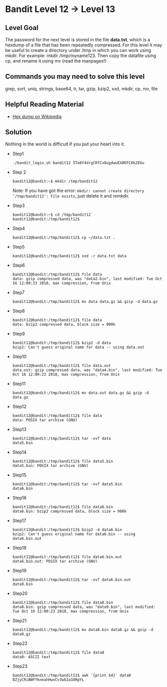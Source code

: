 # Bandit Level 12 → Level 13

## Level Goal

The password for the next level is stored in the file **data.txt**, which is a hexdump of a file that has been repeatedly compressed. For this level it may be useful to create a directory under /tmp in which you can work using mkdir. For example: mkdir /tmp/myname123. Then copy the datafile using cp, and rename it using mv (read the manpages!)

## Commands you may need to solve this level

grep, sort, uniq, strings, base64, tr, tar, gzip, bzip2, xxd, mkdir, cp, mv, file

## Helpful Reading Material

- [Hex dump on Wikipedia](https://en.wikipedia.org/wiki/Hex_dump)

## Solution

Nothing in the world is difficult if you put your heart into it.

* Step1

  ```shell
  ./bandit_login.sh bandit12 5Te8Y4drgCRfCx8ugdwuEX8KFC6k2EUu
  ```

* Step 2

  ```shell
  bandit12@bandit:~$ mkdir /tmp/bandit12
  ```

  Note: If you have got the error: `mkdir: cannot create directory ‘/tmp/bandit12’: File exists`, just delete it and remkdir.

* Step3

  ```shell
  bandit12@bandit:~$ cd /tmp/bandit12
  bandit12@bandit:/tmp/bandit12$
  ```

* Step4

  ```shell
  bandit12@bandit:/tmp/bandit12$ cp ~/data.txt .
  ```

* Step5

  ```shell
  bandit12@bandit:/tmp/bandit12$ xxd -r data.txt data
  ```

* Step6

  ```shell
  bandit12@bandit:/tmp/bandit12$ file data
  data: gzip compressed data, was "data2.bin", last modified: Tue Oct 16 12:00:23 2018, max compression, from Unix
  ```

* Step7

  ```shell
  bandit12@bandit:/tmp/bandit12$ mv data data.gz && gzip -d data.gz
  ```

* Step8

  ```shell
  bandit12@bandit:/tmp/bandit12$ file data
  data: bzip2 compressed data, block size = 900k
  ```

* Step9

  ```shell
  bandit12@bandit:/tmp/bandit12$ bzip2 -d data
  bzip2: Can't guess original name for data -- using data.out
  ```

* Step10

  ```shell
  bandit12@bandit:/tmp/bandit12$ file data.out
  data.out: gzip compressed data, was "data4.bin", last modified: Tue Oct 16 12:00:23 2018, max compression, from Unix
  ```

* Step11

  ```shell
  bandit12@bandit:/tmp/bandit12$ mv data.out data.gz && gzip -d data.gz
  ```

* Step12

  ```shell
  bandit12@bandit:/tmp/bandit12$ file data
  data: POSIX tar archive (GNU)
  ```

* Step13

  ```shell
  bandit12@bandit:/tmp/bandit12$ tar -xvf data
  data5.bin
  ```

* Step14

  ```shell
  bandit12@bandit:/tmp/bandit12$ file data5.bin
  data5.bin: POSIX tar archive (GNU)
  ```

* Step15

  ```shell
  bandit12@bandit:/tmp/bandit12$ tar -xvf data5.bin
  data6.bin
  ```

* Step16

  ```shell
  bandit12@bandit:/tmp/bandit12$ file data6.bin
  data6.bin: bzip2 compressed data, block size = 900k
  ```

* Step17

  ```shell
  bandit12@bandit:/tmp/bandit12$ bzip2 -d data6.bin
  bzip2: Can't guess original name for data6.bin -- using data6.bin.out
  ```

* Step18

  ```shell
  bandit12@bandit:/tmp/bandit12$ file data6.bin.out
  data6.bin.out: POSIX tar archive (GNU)
  ```

* Step19

  ```shell
  bandit12@bandit:/tmp/bandit12$ tar -xvf data6.bin.out
  data8.bin
  ```

* Step20

  ```shell
  bandit12@bandit:/tmp/bandit12$ file data8.bin
  data8.bin: gzip compressed data, was "data9.bin", last modified: Tue Oct 16 12:00:23 2018, max compression, from Unix
  ```

* Step21

  ```shell
  bandit12@bandit:/tmp/bandit12$ mv data8.bin data8.gz && gzip -d data8.gz
  ```

* Step22

  ```shell
  bandit12@bandit:/tmp/bandit12$ file data8
  data8: ASCII text
  ```

* Step23

  ```shell
  bandit12@bandit:/tmp/bandit12$ awk '{print $4}' data8
  8ZjyCRiBWFYkneahHwxCv3wb2a1ORpYL
  ```

  